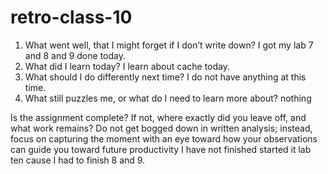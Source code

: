 # retro-class-10

1. What went well, that I might forget if I don’t write down?
  I got my lab 7 and 8 and 9 done today.
2. What did I learn today?
  I learn about cache today.
3. What should I do differently next time?
  I do not have anything at this time.
4. What still puzzles me, or what do I need to learn more about?
  nothing

Is the assignment complete? If not, where exactly did you leave off, and what work remains?
Do not get bogged down in written analysis; instead, focus on capturing the moment with an eye toward how your observations can guide you toward future productivity I have not finished started it lab ten cause I had to finish 8 and 9.
